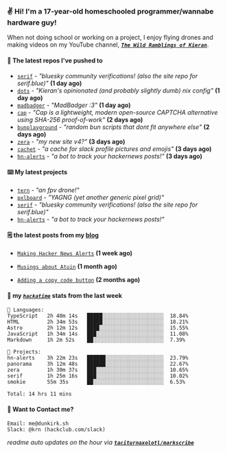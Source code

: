 ### ✌️ Hi! I'm a 17-year-old homeschooled programmer/wannabe hardware guy!

When not doing school or working on a project, I enjoy flying drones and making videos on my YouTube channel, [**_`The Wild Ramblings of Kieran`_**](https://youtube.com/@kieran.rambles).

#### 👷 The latest repos I've pushed to

- [`serif`](https://github.com/taciturnaxolotl/serif) - _"bluesky community verifications! (also the site repo for serif.blue)"_ **(1 day ago)**
- [`dots`](https://github.com/taciturnaxolotl/dots) - _"Kieran's opinionated (and probably slightly dumb) nix config"_ **(1 day ago)**
- [`madbadger`](https://github.com/taciturnaxolotl/madbadger) - _"MadBadger :3"_ **(1 day ago)**
- [`cap`](https://github.com/tiagorangel1/cap) - _"Cap is a lightweight, modern open-source CAPTCHA alternative using SHA-256 proof-of-work"_ **(2 days ago)**
- [`bunplayground`](https://github.com/taciturnaxolotl/bunplayground) - _"random bun scripts that dont fit anywhere else"_ **(2 days ago)**
- [`zera`](https://github.com/taciturnaxolotl/zera) - _"my new site v4?"_ **(3 days ago)**
- [`cachet`](https://github.com/taciturnaxolotl/cachet) - _"a cache for slack profile pictures and emojis"_ **(3 days ago)**
- [`hn-alerts`](https://github.com/taciturnaxolotl/hn-alerts) - _"a bot to track your hackernews posts!"_ **(3 days ago)**

#### ⌨️ My latest projects

- [`tern`](https://github.com/taciturnaxolotl/tern) - _"an fpv drone!"_
- [`pxlboard`](https://github.com/taciturnaxolotl/pxlboard) - _"YAGNG (yet another generic pixel grid)"_
- [`serif`](https://github.com/taciturnaxolotl/serif) - _"bluesky community verifications! (also the site repo for serif.blue)"_
- [`hn-alerts`](https://github.com/taciturnaxolotl/hn-alerts) - _"a bot to track your hackernews posts!"_

#### 🗒️ the latest posts from my [blog](https://dunkirk.sh)

- [`Making Hacker News Alerts`](https://dunkirk.sh/blog/hn-alerts/) **(1 week ago)**

- [`Musings about Atuin`](https://dunkirk.sh/blog/atuin/) **(1 month ago)**

- [`Adding a copy code button`](https://dunkirk.sh/blog/adding-a-copy-button/) **(2 months ago)**



#### 📡 my [_`hackatime`_](https://waka.hackclub.com) stats from the last week

```text
💾 Languages:
TypeScript   2h 40m 14s   █████░░░░░░░░░░░░░░░░░░░░  18.84%
HTML         2h 34m 53s   █████░░░░░░░░░░░░░░░░░░░░  18.21%
Astro        2h 12m 12s   ████░░░░░░░░░░░░░░░░░░░░░  15.55%
JavaScript   1h 34m 14s   ███░░░░░░░░░░░░░░░░░░░░░░  11.08%
Markdown     1h 2m 52s    ██░░░░░░░░░░░░░░░░░░░░░░░  7.39%

💼 Projects:
hn-alerts    3h 22m 23s   ██████░░░░░░░░░░░░░░░░░░░  23.79%
panorama     3h 12m 48s   ██████░░░░░░░░░░░░░░░░░░░  22.67%
zera         1h 30m 37s   ███░░░░░░░░░░░░░░░░░░░░░░  10.65%
serif        1h 25m 16s   ███░░░░░░░░░░░░░░░░░░░░░░  10.02%
smokie       55m 35s      ██░░░░░░░░░░░░░░░░░░░░░░░  6.53%

Total: 14 hrs 11 mins
```

#### 📮 Want to Contact me?

```text
Email: me@dunkirk.sh
Slack: @krn (hackclub.com/slack)
```

_readme auto updates on the hour via [**`taciturnaxolotl/markscribe`**](https://github.com/taciturnaxolotl/markscribe)_
